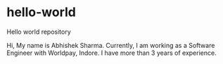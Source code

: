 # hello-world
Hello world repository

Hi,
My name is Abhishek Sharma. Currently, I am working as a Software Engineer with Worldpay, Indore. I have more than 3 years of experience.

